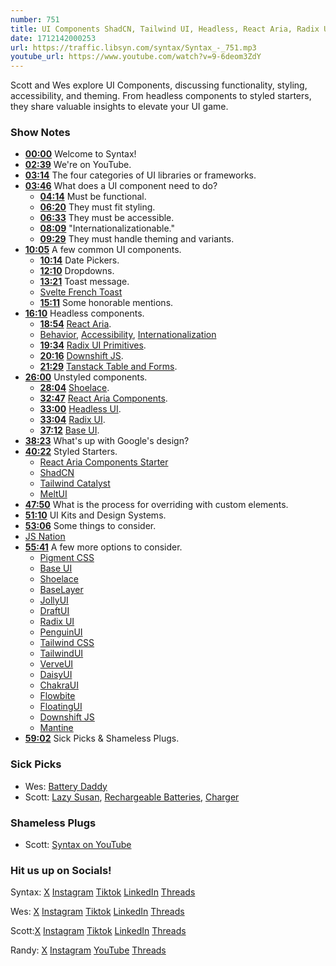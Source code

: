 ```yaml
---
number: 751
title: UI Components ShadCN, Tailwind UI, Headless, React Aria, Radix UI
date: 1712142000253
url: https://traffic.libsyn.com/syntax/Syntax_-_751.mp3
youtube_url: https://www.youtube.com/watch?v=9-6deom3ZdY
---
```


Scott and Wes explore UI Components, discussing functionality, styling, accessibility, and theming. From headless components to styled starters, they share valuable insights to elevate your UI game.

### Show Notes

* **[00:00](#t=00:00)** Welcome to Syntax!
* **[02:39](#t=02:39)** We're on YouTube.
* **[03:14](#t=03:14)** The four categories of UI libraries or frameworks.
* **[03:46](#t=03:46)** What does a UI component need to do?
    * **[04:14](#t=04:14)** Must be functional.
    * **[06:20](#t=06:20)** They must fit styling.
    * **[06:33](#t=06:33)** They must be accessible.
    * **[08:09](#t=08:09)** "Internationalizationable."
    * **[09:29](#t=09:29)** They must handle theming and variants.
* **[10:05](#t=10:05)** A few common UI components.
    * **[10:14](#t=10:14)** Date Pickers.
    * **[12:10](#t=12:10)** Dropdowns.
    * **[13:21](#t=13:21)** Toast message.
    * [Svelte French Toast](https://svelte-french-toast.com/)
    * **[15:11](#t=15:11)** Some honorable mentions.
* **[16:10](#t=16:10)** Headless components.
    * **[18:54](#t=18:54)** [React Aria](https://react-spectrum.adobe.com/react-aria/).
    * [Behavior](https://react-spectrum.adobe.com/react-aria/interactions.html), [Accessibility](https://react-spectrum.adobe.com/react-aria/accessibility.html), [Internationalization](https://react-spectrum.adobe.com/react-aria/internationalization.html)
    * **[19:34](#t=19:34)** [Radix UI Primitives](https://www.radix-ui.com/primitives).
    * **[20:16](#t=20:16)** [Downshift JS](https://github.com/downshift-js/downshift).
    * **[21:29](#t=21:29)** [Tanstack Table and Forms](https://tanstack.com/table/latest).
* **[26:00](#t=26:00)** Unstyled components.
    * **[28:04](#t=28:04)** [Shoelace](https://shoelace.style/).
    * **[32:47](#t=32:47)** [React Aria Components](https://react-spectrum.adobe.com/react-aria/components.html).
    * **[33:00](#t=33:00)** [Headless UI](https://headlessui.com/).
    * **[33:04](#t=33:04)** [Radix UI](https://www.radix-ui.com/).
    * **[37:12](#t=37:12)** [Base UI](https://mui.com/base-ui/getting-started/).
* **[38:23](#t=38:23)** What's up with Google's design?
* **[40:22](#t=40:22)** Styled Starters.
    * [React Aria Components Starter](https://react-spectrum.adobe.com/react-aria/getting-started.html#starter-kits)
    * [ShadCN](https://ui.shadcn.com/)
    * [Tailwind Catalyst](https://tailwindcss.com/blog/introducing-catalyst)
    * [MeltUI](https://melt-ui.com/)
* **[47:50](#t=47:50)** What is the process for overriding with custom elements.
* **[51:10](#t=51:10)** UI Kits and Design Systems.
* **[53:06](#t=53:06)** Some things to consider.
* [JS Nation](https://jsnation.com/)
* **[55:41](#t=55:41)** A few more options to consider.
    * [Pigment CSS](https://github.com/mui/material-ui/tree/master/packages/pigment-css-react)
    * [Base UI](https://mui.com/base-ui/getting-started/)
    * [Shoelace](https://shoelace.style/)
    * [BaseLayer](https://www.baselayer.dev/)
    * [JollyUI](https://www.jollyui.dev/)
    * [DraftUI](https://draft-ui.com/)
    * [Radix UI](https://www.radix-ui.com/)
    * [PenguinUI](https://www.penguinui.com/)
    * [Tailwind CSS](https://tailwindcss.com/blog/introducing-catalyst)
    * [TailwindUI](https://tailwindui.com/)
    * [VerveUI](https://verveui.pro/)
    * [DaisyUI](https://daisyui.com/)
    * [ChakraUI](https://chakra-ui.com/)
    * [Flowbite](https://flowbite.com/)
    * [FloatingUI](https://floating-ui.com/)
    * [Downshift JS](https://github.com/downshift-js/downshift)
    * [Mantine](https://mantine.dev/)
* **[59:02](#t=59:02)** Sick Picks & Shameless Plugs.

### Sick Picks

- Wes: [Battery Daddy](https://www.costco.ca/ontel-battery-daddy-180-battery-organizer-and-storage-case-with-tester.product.4000032542.html)
- Scott: [Lazy Susan](https://amzn.to/49XFo3n), [Rechargeable Batteries](https://amzn.to/4akUWxW), [Charger](https://amzn.to/3vgX6zI)

### Shameless Plugs

- Scott: [Syntax on YouTube](www.youtube.com/@syntaxfm)

### Hit us up on Socials!

Syntax: [X](https://twitter.com/syntaxfm) [Instagram](https://www.instagram.com/syntax_fm/) [Tiktok](https://www.tiktok.com/@syntaxfm) [LinkedIn](https://www.linkedin.com/company/96077407/admin/feed/posts/) [Threads](https://www.threads.net/@syntax_fm)

Wes: [X](https://twitter.com/wesbos) [Instagram](https://www.instagram.com/wesbos/) [Tiktok](https://www.tiktok.com/@wesbos) [LinkedIn](https://www.linkedin.com/in/wesbos/) [Threads](https://www.threads.net/@wesbos)

Scott:[X](https://twitter.com/stolinski) [Instagram](https://www.instagram.com/stolinski/) [Tiktok](https://www.tiktok.com/@stolinski) [LinkedIn](https://www.linkedin.com/in/stolinski/) [Threads](https://www.threads.net/@stolinski)

Randy: [X](https://twitter.com/randyrektor) [Instagram](https://www.instagram.com/randyrektor/) [YouTube](https://www.youtube.com/@randyrektor) [Threads](https://www.threads.net/@randyrektor)
